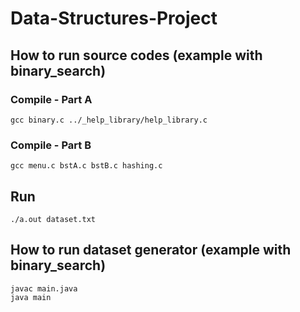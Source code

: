 # Data-Structures-Project

## How to run source codes (example with binary_search)

### Compile - Part A
```
gcc binary.c ../_help_library/help_library.c
```

### Compile - Part B
```
gcc menu.c bstA.c bstB.c hashing.c
```

## Run
```
./a.out dataset.txt
```

## How to run dataset generator (example with binary_search)
```
javac main.java
java main
```